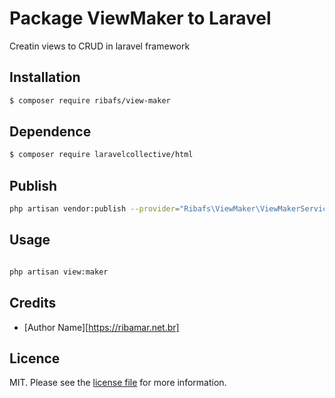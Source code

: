 # Package ViewMaker to Laravel

Creatin views to CRUD in laravel framework

## Installation

``` bash
$ composer require ribafs/view-maker
```
## Dependence

``` bash
$ composer require laravelcollective/html
```

## Publish
```bash
php artisan vendor:publish --provider="Ribafs\ViewMaker\ViewMakerServiceProvider"
```

## Usage

```bash

php artisan view:maker

```

## Credits

- [Author Name][https://ribamar.net.br]


## Licence

MIT. Please see the [license file](license.md) for more information.

